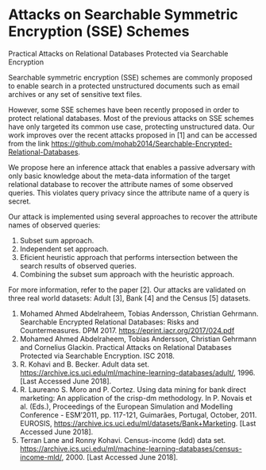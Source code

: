 # Attacks on Searchable Symmetric Encryption (SSE) Schemes
Practical Attacks on Relational Databases Protected via Searchable Encryption


Searchable symmetric encryption (SSE) schemes are commonly proposed to enable search in a protected unstructured documents such as email archives or any set of sensitive text files. 

However, some SSE schemes have been recently proposed in order to protect relational databases. Most of the previous attacks on SSE schemes have only targeted its common use case, protecting unstructured data. Our work improves over the recent attacks proposed in [1] and can be accessed from the link https://github.com/mohab2014/Searchable-Encrypted-Relational-Databases.

We propose here an inference attack that enables a passive adversary with only basic knowledge about the meta-data information of the target relational database to recover the attribute names of some observed queries. This violates query privacy since the attribute name of a query is secret.


Our attack is implemented using several approaches to recover the attribute names of observed queries:

1. Subset sum approach.
2. Independent set approach.
3. Eficient heuristic approach that performs intersection between the search results of observed queries.
4. Combining the subset sum approach with the heuristic approach.


For more information, refer to the paper [2]. Our attacks are validated on three real world datasets: Adult [3], Bank [4] and the Census [5] datasets.

1. Mohamed Ahmed Abdelraheem, Tobias Andersson, Christian Gehrmann. Searchable Encrypted Relational Databases: Risks and   Countermeasures. DPM 2017. https://eprint.iacr.org/2017/024.pdf
2. Mohamed Ahmed Abdelraheem, Tobias Andersson, Christian Gehrmann and Cornelius Glackin. Practical Attacks on Relational Databases Protected via Searchable Encryption. ISC 2018. 
3. R. Kohavi and B. Becker. Adult data set. https://archive.ics.uci.edu/ml/machine-learning-databases/adult/, 1996. [Last Accessed June 2018].
4. R. Laureano S. Moro and P. Cortez. Using data mining for bank direct marketing: An application of the crisp-dm methodology. In P. Novais et al. (Eds.), Proceedings of the European Simulation and Modelling Conference - ESM’2011, pp. 117-121,
Guimarães, Portugal, October, 2011. EUROSIS, https://archive.ics.uci.edu/ml/datasets/Bank+Marketing. [Last Accessed June 2018].
5. Terran Lane and Ronny Kohavi. Census-income (kdd) data set. https://archive.ics.uci.edu/ml/machine-learning-databases/census-income-mld/, 2000. [Last Accessed June 2018].






